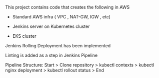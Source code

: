 This project contains code that creates the following in AWS  

* Standard AWS infra ( VPC , NAT-GW, IGW , etc) 

* Jenkins server on Kubernetes cluster 

* EKS cluster  

Jenkins Rolling Deployment has been implemented 

Linting is added as a step in Jenkins Pipeline 


Pipeline Structure:
Start > Clone repository > kubectl contexts > kubectl nginx deployment > kubectl rollout status > End
